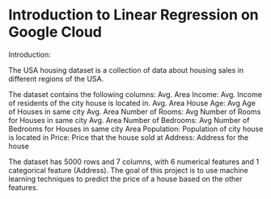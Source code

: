 # Introduction to Linear Regression on Google Cloud


Introduction:

The USA housing dataset is a collection of data about housing sales in different regions of the USA. 

The dataset contains the following columns:
Avg. Area Income: Avg. Income of residents of the city house is located in.
Avg. Area House Age: Avg Age of Houses in same city
Avg. Area Number of Rooms: Avg Number of Rooms for Houses in same city
Avg. Area Number of Bedrooms: Avg Number of Bedrooms for Houses in same city
Area Population: Population of city house is located in
Price: Price that the house sold at
Address: Address for the house

The dataset has 5000 rows and 7 columns, with 6 numerical features and 1 categorical feature (Address). The goal of this project is to use machine learning techniques to predict the price of a house based on the other features.
